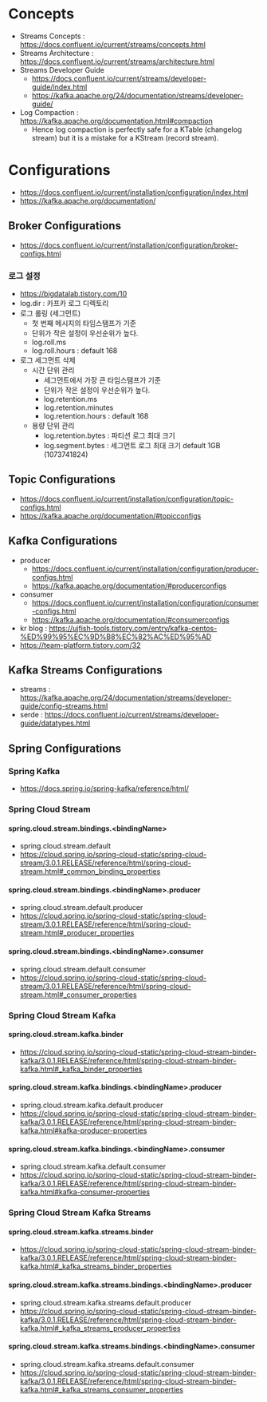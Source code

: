 # Concepts

* Streams Concepts : <https://docs.confluent.io/current/streams/concepts.html>
* Streams Architecture : <https://docs.confluent.io/current/streams/architecture.html>
* Streams Developer Guide
  * <https://docs.confluent.io/current/streams/developer-guide/index.html>
  * <https://kafka.apache.org/24/documentation/streams/developer-guide/>
* Log Compaction : <https://kafka.apache.org/documentation.html#compaction>
  * Hence log compaction is perfectly safe for a KTable (changelog stream) but it is a mistake for a KStream (record stream).

# Configurations

* <https://docs.confluent.io/current/installation/configuration/index.html>
* <https://kafka.apache.org/documentation/>

## Broker Configurations

* <https://docs.confluent.io/current/installation/configuration/broker-configs.html>

### 로그 설정

* <https://bigdatalab.tistory.com/10>
* log.dir : 카프카 로그 디렉토리
* 로그 롤링 (세그먼트)
  * 첫 번째 메시지의 타임스탬프가 기준
  * 단위가 작은 설정이 우선순위가 높다.
  * log.roll.ms
  * log.roll.hours : default 168
* 로그 세그먼트 삭제
  * 시간 단위 관리
    * 세그먼트에서 가장 큰 타임스탬프가 기준
    * 단위가 작은 설정이 우선순위가 높다.
    * log.retention.ms
    * log.retention.minutes
    * log.retention.hours : default 168
  * 용량 단위 관리
    * log.retention.bytes : 파티션 로그 최대 크기
    * log.segment.bytes : 세그먼트 로그 최대 크기 default 1GB (1073741824)

## Topic Configurations

* <https://docs.confluent.io/current/installation/configuration/topic-configs.html>
* <https://kafka.apache.org/documentation/#topicconfigs>



## Kafka Configurations

* producer
  * <https://docs.confluent.io/current/installation/configuration/producer-configs.html>
  * <https://kafka.apache.org/documentation/#producerconfigs>
* consumer
  * <https://docs.confluent.io/current/installation/configuration/consumer-configs.html>
  * <https://kafka.apache.org/documentation/#consumerconfigs>
* kr blog : <https://ujfish-tools.tistory.com/entry/kafka-centos-%ED%99%95%EC%9D%B8%EC%82%AC%ED%95%AD>
* <https://team-platform.tistory.com/32>

## Kafka Streams Configurations

* streams : <https://kafka.apache.org/24/documentation/streams/developer-guide/config-streams.html>
* serde : <https://docs.confluent.io/current/streams/developer-guide/datatypes.html>

## Spring Configurations

### Spring Kafka

* <https://docs.spring.io/spring-kafka/reference/html/>

### Spring Cloud Stream

#### spring.cloud.stream.bindings.\<bindingName\>

* spring.cloud.stream.default
* <https://cloud.spring.io/spring-cloud-static/spring-cloud-stream/3.0.1.RELEASE/reference/html/spring-cloud-stream.html#_common_binding_properties>

#### spring.cloud.stream.bindings.\<bindingName\>.producer

* spring.cloud.stream.default.producer
* <https://cloud.spring.io/spring-cloud-static/spring-cloud-stream/3.0.1.RELEASE/reference/html/spring-cloud-stream.html#_producer_properties>

#### spring.cloud.stream.bindings.\<bindingName\>.consumer

* spring.cloud.stream.default.consumer
* <https://cloud.spring.io/spring-cloud-static/spring-cloud-stream/3.0.1.RELEASE/reference/html/spring-cloud-stream.html#_consumer_properties>

### Spring Cloud Stream Kafka

#### spring.cloud.stream.kafka.binder

* <https://cloud.spring.io/spring-cloud-static/spring-cloud-stream-binder-kafka/3.0.1.RELEASE/reference/html/spring-cloud-stream-binder-kafka.html#_kafka_binder_properties>

#### spring.cloud.stream.kafka.bindings.\<bindingName\>.producer

* spring.cloud.stream.kafka.default.producer
* <https://cloud.spring.io/spring-cloud-static/spring-cloud-stream-binder-kafka/3.0.1.RELEASE/reference/html/spring-cloud-stream-binder-kafka.html#kafka-producer-properties>

#### spring.cloud.stream.kafka.bindings.\<bindingName\>.consumer

* spring.cloud.stream.kafka.default.consumer
* https://cloud.spring.io/spring-cloud-static/spring-cloud-stream-binder-kafka/3.0.1.RELEASE/reference/html/spring-cloud-stream-binder-kafka.html#kafka-consumer-properties

### Spring Cloud Stream Kafka Streams

#### spring.cloud.stream.kafka.streams.binder

* <https://cloud.spring.io/spring-cloud-static/spring-cloud-stream-binder-kafka/3.0.1.RELEASE/reference/html/spring-cloud-stream-binder-kafka.html#_kafka_streams_binder_properties>

#### spring.cloud.stream.kafka.streams.bindings.\<bindingName\>.producer

* spring.cloud.stream.kafka.streams.default.producer
* <https://cloud.spring.io/spring-cloud-static/spring-cloud-stream-binder-kafka/3.0.1.RELEASE/reference/html/spring-cloud-stream-binder-kafka.html#_kafka_streams_producer_properties>

#### spring.cloud.stream.kafka.streams.bindings.\<bindingName\>.consumer

* spring.cloud.stream.kafka.streams.default.consumer
* <https://cloud.spring.io/spring-cloud-static/spring-cloud-stream-binder-kafka/3.0.1.RELEASE/reference/html/spring-cloud-stream-binder-kafka.html#_kafka_streams_consumer_properties>
